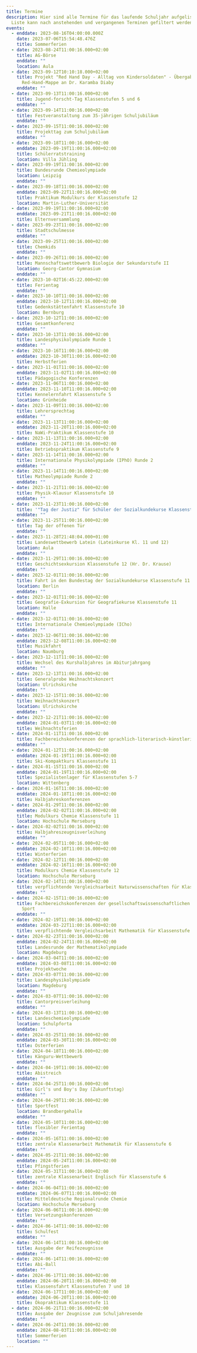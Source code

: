 ```yaml
---
title: Termine
description: Hier sind alle Termine für das laufende Schuljahr aufgelistet. Die
  Liste kann nach anstehenden und vergangenen Terminen gefiltert werden.
events:
  - enddate: 2023-08-16T04:00:00.000Z
    date: 2023-07-06T15:54:48.476Z
    title: Sommerferien
  - date: 2023-08-24T11:00:16.000+02:00
    title: AG-Börse
    enddate: ""
    location: Aula
  - date: 2023-09-12T10:10:18.000+02:00
    title: Projekt "Red Hand Day - Alltag von Kindersoldaten" - Übergabe der
      Red-Hand-Mappe an Dr. Karamba Diaby
    enddate: ""
  - date: 2023-09-13T11:00:16.000+02:00
    title: Jugend-forscht-Tag Klassenstufen 5 und 6
    enddate: ""
  - date: 2023-09-14T11:00:16.000+02:00
    title: Festveranstaltung zum 35-jährigen Schuljubiläum
    enddate: ""
  - date: 2023-09-15T11:00:16.000+02:00
    title: Projekttag zum Schuljubiläum
    enddate: ""
  - date: 2023-09-18T11:00:16.000+02:00
    enddate: 2023-09-19T11:00:16.000+02:00
    title: Schülerratstraining
    location: Villa Jühling
  - date: 2023-09-19T11:00:16.000+02:00
    title: Bundesrunde Chemieolympiade
    location: Leipzig
    enddate: ""
  - date: 2023-09-18T11:00:16.000+02:00
    enddate: 2023-09-22T11:00:16.000+02:00
    title: Praktikum Modulkurs der Klassenstufe 12
    location: Martin-Luther-Universität
  - date: 2023-09-19T11:00:16.000+02:00
    enddate: 2023-09-21T11:00:16.000+02:00
    title: Elternversammlung
  - date: 2023-09-23T11:00:16.000+02:00
    title: Stadtschulmesse
    enddate: ""
  - date: 2023-09-25T11:00:16.000+02:00
    title: Chemkids
    enddate: ""
  - date: 2023-09-26T11:00:16.000+02:00
    title: Mannschaftswettbewerb Biologie der Sekundarstufe II
    location: Georg-Cantor Gymnasium
    enddate: ""
  - date: 2023-10-02T16:45:22.000+02:00
    title: Ferientag
    enddate: ""
  - date: 2023-10-10T11:00:16.000+02:00
    enddate: 2023-10-12T11:00:16.000+02:00
    title: Gedenkstättenfahrt Klassenstufe 10
    location: Bernburg
  - date: 2023-10-12T11:00:16.000+02:00
    title: Gesamtkonferenz
    enddate: ""
  - date: 2023-10-13T11:00:16.000+02:00
    title: Landesphysikolympiade Runde 1
    enddate: ""
  - date: 2023-10-16T11:00:16.000+02:00
    enddate: 2023-10-30T11:00:16.000+02:00
    title: Herbstferien
  - date: 2023-11-01T11:00:16.000+02:00
    enddate: 2023-11-02T11:00:16.000+02:00
    title: Pädagogische Konferenzen
  - date: 2023-11-06T11:00:16.000+02:00
    enddate: 2023-11-10T11:00:16.000+02:00
    title: Kennelernfahrt Klassenstufe 5
    location: Grünheide
  - date: 2023-11-09T11:00:16.000+02:00
    title: Lehrersprechtag
    enddate: ""
  - date: 2023-11-13T11:00:16.000+02:00
    enddate: 2023-11-20T11:00:16.000+02:00
    title: NaWi-Praktikum Klassenstufe 10
  - date: 2023-11-13T11:00:16.000+02:00
    enddate: 2023-11-24T11:00:16.000+02:00
    title: Betriebspraktikum Klassenstufe 9
  - date: 2023-11-14T11:00:16.000+02:00
    title: Internationale Physikolympiade (IPhO) Runde 2
    enddate: ""
  - date: 2023-11-14T11:00:16.000+02:00
    title: Matheolympiade Runde 2
    enddate: ""
  - date: 2023-11-21T11:00:16.000+02:00
    title: Physik-Klausur Klassenstufe 10
    enddate: ""
  - date: 2023-11-23T11:00:16.000+02:00
    title: '"Tag der Justiz" für Schüler der Sozialkundekurse Klassenstufe 10'
    enddate: ""
  - date: 2023-11-25T11:00:16.000+02:00
    title: Tag der offenen Tür
    enddate: ""
  - date: 2023-11-28T21:48:04.000+01:00
    title: Landeswettbewerb Latein (Lateinkurse Kl. 11 und 12)
    location: Aula
    enddate: ""
  - date: 2023-11-29T11:00:16.000+02:00
    title: Geschichtsexkursion Klassenstufe 12 (Hr. Dr. Krause)
    enddate: ""
  - date: 2023-12-01T11:00:16.000+02:00
    title: Fahrt in den Bundestag der Sozialkundekurse Klassenstufe 11
    location: Berlin
    enddate: ""
  - date: 2023-12-01T11:00:16.000+02:00
    title: Geografie-Exkursion für Geografiekurse Klassenstufe 11
    location: Halle
    enddate: ""
  - date: 2023-12-01T11:00:16.000+02:00
    title: Internationale Chemieolympiade (ICho)
    enddate: ""
  - date: 2023-12-06T11:00:16.000+02:00
    enddate: 2023-12-08T11:00:16.000+02:00
    title: Musikfahrt
    location: Naumburg
  - date: 2023-12-11T11:00:16.000+02:00
    title: Wechsel des Kurshalbjahres im Abiturjahrgang
    enddate: ""
  - date: 2023-12-13T11:00:16.000+02:00
    title: Generalprobe Weihnachtskonzert
    location: Ulrichskirche
    enddate: ""
  - date: 2023-12-15T11:00:16.000+02:00
    title: Weihnachtskonzert
    location: Ulrichskirche
    enddate: ""
  - date: 2023-12-21T11:00:16.000+02:00
    enddate: 2024-01-03T11:00:16.000+02:00
    title: Weihnachtsferien
  - date: 2024-01-11T11:00:16.000+02:00
    title: Fachbereichskonferenzen der sprachlich-literarisch-künstlerischen Fächer
    enddate: ""
  - date: 2024-01-12T11:00:16.000+02:00
    enddate: 2024-01-19T11:00:16.000+02:00
    title: Ski-Kompaktkurs Klassenstufe 11
  - date: 2024-01-15T11:00:16.000+02:00
    enddate: 2024-01-19T11:00:16.000+02:00
    title: Spezialistenlager für Klassenstufen 5-7
    location: Wittenberg
  - date: 2024-01-16T11:00:16.000+02:00
    enddate: 2024-01-18T11:00:16.000+02:00
    title: Halbjahreskonferenzen
  - date: 2024-01-29T11:00:16.000+02:00
    enddate: 2024-02-02T11:00:16.000+02:00
    title: Modulkurs Chemie Klassenstufe 11
    location: Hochschule Merseburg
  - date: 2024-02-02T11:00:16.000+02:00
    title: Halbjahreszeugnisverleihung
    enddate: ""
  - date: 2024-02-05T11:00:16.000+02:00
    enddate: 2024-02-10T11:00:16.000+02:00
    title: Winterferien
  - date: 2024-02-12T11:00:16.000+02:00
    enddate: 2024-02-16T11:00:16.000+02:00
    title: Modulkurs Chemie Klassenstufe 12
    location: Hochschule Merseburg
  - date: 2024-02-14T11:00:16.000+02:00
    title: verpflichtende Vergleichsarbeit Naturwissenschaften für Klassenstufe 8
    enddate: ""
  - date: 2024-02-15T11:00:16.000+02:00
    title: Fachbereichskonferenzen der gesellschaftswissenschaftlichen Fächer und
      Sport
    enddate: ""
  - date: 2024-02-19T11:00:16.000+02:00
    enddate: 2024-03-22T11:00:16.000+02:00
    title: verpflichtende Vergleichsarbeit Mathematik für Klassenstufe 8 (online)
  - date: 2024-02-23T11:00:16.000+02:00
    enddate: 2024-02-24T11:00:16.000+02:00
    title: Landesrunde der Mathematikolympiade
    location: Magdeburg
  - date: 2024-03-04T11:00:16.000+02:00
    enddate: 2024-03-08T11:00:16.000+02:00
    title: Projektwoche
  - date: 2024-03-07T11:00:16.000+02:00
    title: Landesphysikolympiade
    location: Magdeburg
    enddate: ""
  - date: 2024-03-07T11:00:16.000+02:00
    title: Cantorpreisverleihung
    enddate: ""
  - date: 2024-03-13T11:00:16.000+02:00
    title: Landeschemieolympiade
    location: Schulpforta
    enddate: ""
  - date: 2024-03-25T11:00:16.000+02:00
    enddate: 2024-03-30T11:00:16.000+02:00
    title: Osterferien
  - date: 2024-04-18T11:00:16.000+02:00
    title: Känguru-Wettbewerb
    enddate: ""
  - date: 2024-04-19T11:00:16.000+02:00
    title: Abistreich
    enddate: ""
  - date: 2024-04-25T11:00:16.000+02:00
    title: Girl's und Boy's Day (Zukunftstag)
    enddate: ""
  - date: 2024-04-29T11:00:16.000+02:00
    title: Sportfest
    location: Brandbergehalle
    enddate: ""
  - date: 2024-05-10T11:00:16.000+02:00
    title: flexibler Ferientag
    enddate: ""
  - date: 2024-05-16T11:00:16.000+02:00
    title: zentrale Klassenarbeit Mathematik für Klassenstufe 6
    enddate: ""
  - date: 2024-05-21T11:00:16.000+02:00
    enddate: 2024-05-24T11:00:16.000+02:00
    title: Pfingstferien
  - date: 2024-05-31T11:00:16.000+02:00
    title: zentrale Klassenarbeit Englisch für Klassenstufe 6
    enddate: ""
  - date: 2024-06-04T11:00:16.000+02:00
    enddate: 2024-06-07T11:00:16.000+02:00
    title: Mitteldeutsche Regionalrunde Chemie
    location: Hochschule Merseburg
  - date: 2024-06-06T11:00:16.000+02:00
    title: Versetzungskonferenzen
    enddate: ""
  - date: 2024-06-14T11:00:16.000+02:00
    title: Schulfest
    enddate: ""
  - date: 2024-06-14T11:00:16.000+02:00
    title: Ausgabe der Reifezeugnisse
    enddate: ""
  - date: 2024-06-14T11:00:16.000+02:00
    title: Abi-Ball
    enddate: ""
  - date: 2024-06-17T11:00:16.000+02:00
    enddate: 2024-06-20T11:00:16.000+02:00
    title: Klassensfahrt Klassenstufen 7 und 10
  - date: 2024-06-17T11:00:16.000+02:00
    enddate: 2024-06-20T11:00:16.000+02:00
    title: Ökopraktikum Klassenstufe 11
  - date: 2024-06-21T11:00:16.000+02:00
    title: Ausgabe der Zeugnisse zum Schuljahresende
    enddate: ""
  - date: 2024-06-24T11:00:16.000+02:00
    enddate: 2024-08-03T11:00:16.000+02:00
    title: Sommerferien
    location: ""
---
```

